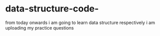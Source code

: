 # data-structure-code-
from today onwards i am going to learn data structure respectively i am uploading my practice questions
